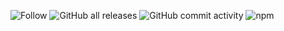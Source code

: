 ![Follow](https://img.shields.io/twitter/follow/courthive?color=%231DA1F2&logo=Twitter&style=flat-square)
![GitHub all releases](https://img.shields.io/github/downloads/CourtHive/tods-compeition-factory/total)
![GitHub commit activity](https://img.shields.io/github/commit-activity/m/CourtHive/tods-competition-factory)
![npm](https://img.shields.io/npm/dm/tods-competition-factory)

<!--
/twitter/follow/:user?label=Follow
/github/downloads/:user/:repo/total
CourtHive/tods-competition-factory
/github/commit-activity/:interval/:user/:repo
->

### Hi there 👋

<!--
**CourtHive/CourtHive** is a ✨ _special_ ✨ repository because its `README.md` (this file) appears on your GitHub profile.

Here are some ideas to get you started:

- 🔭 I’m currently working on ...
- 🌱 I’m currently learning ...
- 👯 I’m looking to collaborate on ...
- 🤔 I’m looking for help with ...
- 💬 Ask me about ...
- 📫 How to reach me: ...
- 😄 Pronouns: ...
- ⚡ Fun fact: ...
-->
